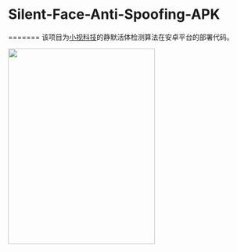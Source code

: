# Silent-Face-Anti-Spoofing-APK
=======
该项目为[小视科技](https://www.minivision.cn/)的静默活体检测算法在安卓平台的部署代码。

<img src="https://github.com/minivision-ai/Silent-Face-Anti-Spoofing/blob/master/images/demo.gif" width="300" height="400"/>

